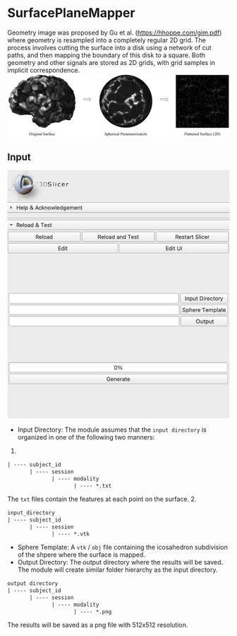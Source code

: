 # SurfacePlaneMapper
Geometry image was proposed by Gu et al. (https://hhoppe.com/gim.pdf) where geometry is resampled into a completely regular 2D grid. The process involves cutting the surface into a
disk using a network of cut paths, and then mapping the boundary of this disk to a square. Both geometry and other signals are stored as 2D grids, with grid samples in
implicit correspondence.
![](geom_image_intro.png?raw=true)

## Input
![](geom_image.png?raw=true)
* Input Directory: The module assumes that the `input directory` is organized in one of the following two manners:
1.
```input_directory
| ---- subject_id
       | ---- session
              | ---- modality
                     | ---- *.txt
```
The `txt` files contain the features at each point on the surface.
2.
```
input_directory
| ---- subject_id
       | ---- session
              | ---- *.vtk
```
* Sphere Template: A `vtk` / `obj` file containing the icosahedron subdivision of the shpere
  where the surface is mapped.
* Output Directory: The output directory where the results will be saved. The module will create
  similar folder hierarchy as the input directory. 
```
output directory
| ---- subject_id
       | ---- session
              | ---- modality
                     | ---- *.png
```
  The results will be saved as a png file with 512x512 resolution.